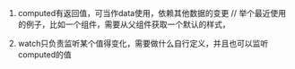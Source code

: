 1. computed有返回值，可当作data使用，依赖其他数据的变更
// 举个最近使用的例子，比如一个组件，需要从父组件获取一个默认的样式，

2. watch只负责监听某个值得变化，需要做什么自行定义，并且也可以监听 computed的值